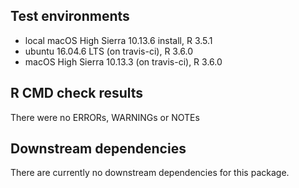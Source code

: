 ## Test environments
* local macOS High Sierra 10.13.6 install, R 3.5.1
* ubuntu 16.04.6 LTS (on travis-ci), R 3.6.0
* macOS High Sierra 10.13.3 (on travis-ci), R 3.6.0  

## R CMD check results
There were no ERRORs, WARNINGs or NOTEs

## Downstream dependencies
There are currently no downstream dependencies for this package.
